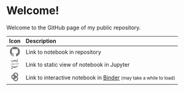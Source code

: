 # Welcome!

Welcome to the GitHub page of my public repository.


|Icon|Description|
|:--:|:---|
|<img src="./assets/logos/github_bw.png" alt="GitHub" height="25" />|Link to notebook in repository|
|<img src="./assets/logos/jupyter_bw.png" alt="Jupyter" height="25" />|Link to static view of notebook in Jupyter|
|<img src="./assets/logos/binder_bw.png" alt="Binder" height="25" />|Link to interactive notebook in [Binder](https://mybinder.org) <small>(may take a while to load)</small>|

